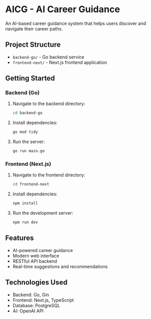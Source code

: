 # AICG - AI Career Guidance

An AI-based career guidance system that helps users discover and navigate their career paths.

## Project Structure

- `backend-go/` - Go backend service
- `frontend-next/` - Next.js frontend application

## Getting Started

### Backend (Go)

1. Navigate to the backend directory:
   ```bash
   cd backend-go
   ```

2. Install dependencies:
   ```bash
   go mod tidy
   ```

3. Run the server:
   ```bash
   go run main.go
   ```

### Frontend (Next.js)

1. Navigate to the frontend directory:
   ```bash
   cd frontend-next
   ```

2. Install dependencies:
   ```bash
   npm install
   ```

3. Run the development server:
   ```bash
   npm run dev
   ```

## Features

- AI-powered career guidance
- Modern web interface
- RESTful API backend
- Real-time suggestions and recommendations

## Technologies Used

- Backend: Go, Gin
- Frontend: Next.js, TypeScript
- Database: PostgreSQL
- AI: OpenAI API
